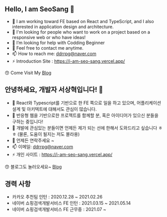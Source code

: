## Hello, I am SeoSang  👋

   
- 🔭 I am working toward FE based on React and TypeScript, and I also interested in application design and architecture.
- 👯 I'm looking for people who want to work on a project based on a responsive web or who have ideas!
- 🤔 I’m looking for help with Codding Beginner
- 💬 Feel free to contact me anytime.
- 📫 How to reach me: ddrrpg@naver.com
- ⚡ Introduction Site : https://i-am-seo-sang.vercel.app/

😙 Come Visit My [Blog](http://programming119.tistory.com)

## 안녕하세요, 개발자 서상혁입니다! 👋

- 🔭 React와 Typescript를 기반으로 한 FE 쪽으로 일을 하고 있으며, 어플리케이션 설계 및 아키텍트에 대해서도 관심이 많습니다.
- 👯 반응형 웹을 기반으로한 프로젝트를 함께할 분, 혹은 아이디어가 있으신 분들을 구하는 중입니다!
- 🤔 개발에 관심있는 분들이면 언제든 제가 되는 선에 한해서 도와드리고 싶습니다 ㅎㅎ (물론, 도움이 될지는 저도 몰라용)
- 💬 언제든 연락주세요 ~
- 📫 이메일: ddrrpg@naver.com
- ⚡ 개인 사이트 : https://i-am-seo-sang.vercel.app/

😙 블로그도 놀러오세요~ [Blog](http://programming119.tistory.com)

## 경력 사항

- 카카오 추천팀 인턴 : 2020.12.28 ~ 2021.02.26
- 네이버 쇼핑검색개발서비스 FE 인턴 : 2021.03.15 ~ 2021.05.14
- 네이버 쇼핑검색개발서비스 FE 근무중 : 2021.07 ~

